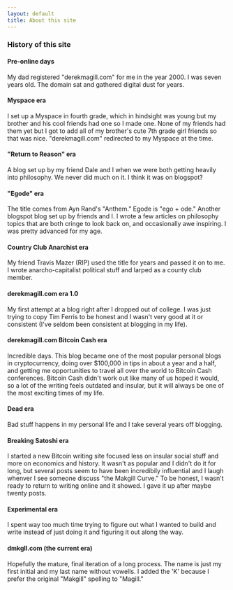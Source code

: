 ```yaml
---
layout: default
title: About this site
---
```


### History of this site

#### Pre-online days

My dad registered "derekmagill.com" for me in the year 2000. I was seven years old. The domain sat and gathered digital dust for years.

#### Myspace era

I set up a Myspace in fourth grade, which in hindsight was young but my brother and his cool friends had one so I made one. None of my friends had them yet but I got to add all
of my brother's cute 7th grade girl friends so that was nice. "derekmagill.com" redirected to my Myspace at the time.

#### "Return to Reason" era

A blog set up by my friend Dale and I when we were both getting heavily into philosophy. We never did much on it. I think it was on blogspot? 

#### "Egode" era

The title comes from Ayn Rand's "Anthem." Egode is "ego + ode." Another blogspot blog set up by friends and I. I wrote a few articles on philosophy topics that are both cringe to look back on, and occasionally awe inspiring. I was pretty advanced for my age.

#### Country Club Anarchist era

My friend Travis Mazer (RIP) used the title for years and passed it on to me. I wrote anarcho-capitalist political stuff and larped as a county club member.

#### derekmagill.com era 1.0

My first attempt at a blog right after I dropped out of college. I was just trying to copy Tim Ferris to be honest and I wasn't very good at it or consistent (I've seldom been consistent at blogging in my life). 

#### derekmagill.com Bitcoin Cash era

Incredible days. This blog became one of the most popular personal blogs in cryptocurrency, doing over $100,000 in tips in about a year and a half, and getting me opportunities to travel
all over the world to Bitcoin Cash conferences. Bitcoin Cash didn't work out like many of us hoped it would, so a lot of the writing 
feels outdated and insular, but it will always be one of the most exciting times of my life.

#### Dead era

Bad stuff happens in my personal life and I take several years off blogging.

#### Breaking Satoshi era

I started a new Bitcoin writing site focused less on insular social stuff and more on economics and history. It wasn't as popular
and I didn't do it for long, but several posts seem to have been incredibily influential and I laugh whenver I see someone discuss "the Makgill Curve."
To be honest, I wasn't ready to return to writing online and it showed. I gave it up after maybe twenty posts.

#### Experimental era

I spent way too much time trying to figure out what I wanted to build and write instead of just doing it and figuring it out along the way.

#### dmkgll.com (the current era)

Hopefully the mature, final iteration of a long process. The name is just my first initial and my last name without vowells. I added the 'K' because I prefer the original "Makgill" spelling to "Magill."


